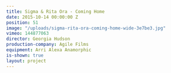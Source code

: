 ```yaml
---
title: Sigma & Rita Ora - Coming Home
date: 2015-10-14 00:00:00 Z
position: 51
image: "/uploads/sigma-rita-ora-coming-home-wide-3e7be3.jpg"
vimeo: 144877063
director: Georgia Hudson
production-company: Agile Films
equipment: Arri Alexa Anamorphic
is-shown: true
layout: project
---
```


